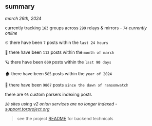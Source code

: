 
## summary
_march 26th, 2024_

currently tracking `163` groups across `299` relays & mirrors - _`74` currently online_

⏲ there have been `7` posts within the `last 24 hours`

🦈 there have been `113` posts within the `month of march`

🪐 there have been `609` posts within the `last 90 days`

🏚 there have been `585` posts within the `year of 2024`

🦕 there have been `9867` posts `since the dawn of ransomwatch`

there are `96` custom parsers indexing posts

_`20` sites using v2 onion services are no longer indexed - [support.torproject.org](https://support.torproject.org/onionservices/v2-deprecation/)_

> see the project [README](https://github.com/joshhighet/ransomwatch#ransomwatch--) for backend technicals
